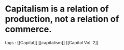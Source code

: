 # Capitalism is a relation of production, not a relation of commerce.

tags
: [[Capital]] [[capitalism]] [[Capital Vol. 2]]
